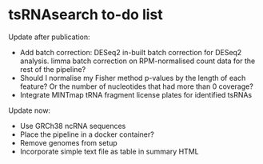 # tsRNAsearch to-do list

Update after publication:
* Add batch correction: DESeq2 in-built batch correction for DESeq2 analysis. limma batch correction on RPM-normalised count data for the rest of the pipeline?
* Should I normalise my Fisher method p-values by the length of each feature? Or the number of nucleotides that had more than 0 coverage?
* Integrate MINTmap tRNA fragment license plates for identified tsRNAs

Update now:
* Use GRCh38 ncRNA sequences
* Place the pipeline in a docker container?
* Remove genomes from setup
* Incorporate simple text file as table in summary HTML
